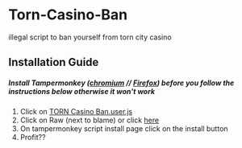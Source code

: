 # Torn-Casino-Ban
illegal script to ban yourself from torn city casino

## Installation Guide 
##### Install Tampermonkey ([chromium](https://chrome.google.com/webstore/detail/tampermonkey/dhdgffkkebhmkfjojejmpbldmpobfkfo?hl=en) // [Firefox](https://addons.mozilla.org/en-US/firefox/addon/tampermonkey/)) before you follow the instructions below otherwise it won't work

1. Click on [TORN Casino Ban.user.js](https://github.com/OranWeb/Torn-Casino-Ban/blob/main/TORN%20Casino%20Ban.user.js) 
2. Click on Raw (next to blame) or click [here](https://github.com/OranWeb/Torn-Casino-Ban/raw/main/TORN%20Casino%20Ban.user.js)
3. On tampermonkey script install page click on the install button
4. Profit??
